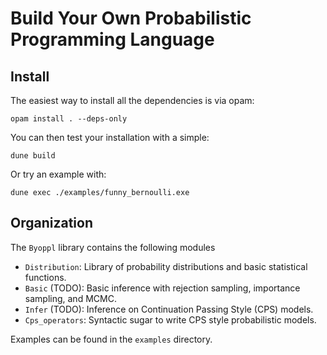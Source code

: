 # Build Your Own Probabilistic Programming Language

## Install

The easiest way to install all the dependencies is via opam:

```
opam install . --deps-only
```

You can then test your installation with a simple:

```
dune build
```

Or try an example with:
```
dune exec ./examples/funny_bernoulli.exe
```

## Organization

The `Byoppl` library contains the following modules

- `Distribution`: Library of probability distributions and basic statistical functions.
- `Basic` (TODO): Basic inference with rejection sampling, importance sampling, and MCMC.
- `Infer` (TODO): Inference on Continuation Passing Style (CPS) models.
- `Cps_operators`: Syntactic sugar to write CPS style probabilistic models.

Examples can be found in the `examples` directory.
